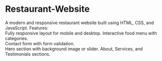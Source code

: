 # Restaurant-Website
 A modern and responsive restaurant website built using HTML, CSS, and JavaScript.
 Features:  
 Fully responsive layout for mobile and desktop. 
 Interactive food menu with categories.  
 Contact form with form validation.  
 Hero section with background image or slider. 
 About, Services, and Testimonials sections.

